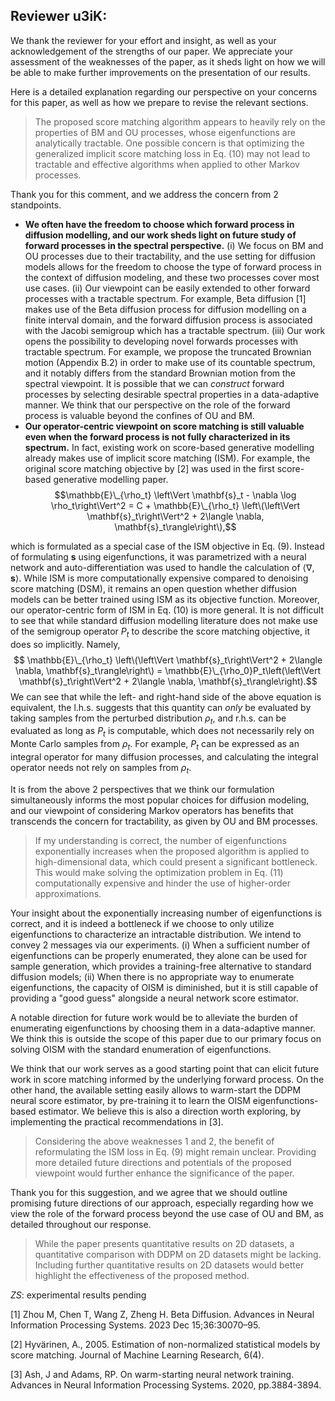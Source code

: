 ## Reviewer u3iK: 
We thank the reviewer for your effort and insight, as well as your acknowledgement of the strengths of our paper. We appreciate your assessment of the weaknesses of the paper, as it sheds light on how we will be able to make further improvements on the presentation of our results. 

Here is a detailed explanation regarding our perspective on your concerns for this paper, as well as how we prepare to revise the relevant sections. 

>The proposed score matching algorithm appears to heavily rely on the properties of BM and OU processes, whose eigenfunctions are analytically tractable. One possible concern is that optimizing the generalized implicit score matching loss in Eq. (10) may not lead to tractable and effective algorithms when applied to other Markov processes.

Thank you for this comment, and we address the concern from 2 standpoints. 
 - **We often have the freedom to choose which forward process in diffusion modelling, and our work sheds light on future study of forward processes in the spectral perspective.** (i) We focus on BM and OU processes due to their tractability, and the use setting for diffusion models allows for the freedom to choose the type of forward process in the context of diffusion modeling, and these two processes cover most use cases. (ii) Our viewpoint can be easily extended to other forward processes with a tractable spectrum. For example, Beta diffusion [1] makes use of the Beta diffusion process for diffusion modelling on a finite interval domain, and the forward diffusion process is associated with the Jacobi semigroup which has a tractable spectrum. (iii) Our work opens the possibility to developing novel forwards processes with tractable spectrum. For example, we propose the truncated Brownian motion (Appendix B.2) in order to make use of its countable spectrum, and it notably differs from the standard Brownian motion from the spectral viewpoint. It is possible that we can _construct_ forward processes by selecting desirable spectral properties in a data-adaptive manner. We think that our perspective on the role of the forward process is valuable beyond the confines of OU and BM. 
 - **Our operator-centric viewpoint on score matching is still valuable even when the forward process is not fully characterized in its spectrum.** In fact, existing work on score-based generative modelling already makes use of implicit score matching (ISM). For example, the original score matching objective by [2] was used in the first score-based generative modelling paper.
$$\mathbb{E}\_{\rho_t} \left\Vert \mathbf{s}_t - \nabla \log \rho_t\right\Vert^2 = C + \mathbb{E}\_{\rho_t} \left\(\left\Vert \mathbf{s}_t\right\Vert^2 + 2\langle \nabla, \mathbf{s}_t\rangle\right\),$$

which is formulated as a special case of the ISM objective in Eq. (9). Instead of formulating $\mathbf{s}$ using eigenfunctions, it was parametrized with a neural network and auto-differentiation was used to handle the calculation of $\langle \nabla, \mathbf{s}\rangle$. While ISM is more computationally expensive compared to denoising score matching (DSM), it remains an open question whether diffusion models can be better trained using ISM as its objective function. Moreover, our operator-centric form of ISM in Eq. (10) is more general. It is not difficult to see that while standard diffusion modelling literature does not make use of the semigroup operator $P_t$ to describe the score matching objective, it does so implicitly. Namely, 
$$ \mathbb{E}\_{\rho_t} \left\(\left\Vert \mathbf{s}_t\right\Vert^2 + 2\langle \nabla, \mathbf{s}_t\rangle\right\) = \mathbb{E}\_{\rho_0}P_t\left(\left\Vert \mathbf{s}_t\right\Vert^2 + 2\langle \nabla, \mathbf{s}_t\rangle\right).$$ 
We can see that while the left- and right-hand side of the above equation is equivalent, the l.h.s. suggests that this quantity can _only_ be evaluated by taking samples from the perturbed distribution $\rho_t$, and r.h.s. can be evaluated as long as $P_t$ is computable, which does not necessarily rely on Monte Carlo samples from $\rho_t$. For example, $P_t$ can be expressed as an integral operator for many diffusion processes, and calculating the integral operator needs not rely on samples from $\rho_t$.

It is from the above 2 perspectives that we think our formulation simultaneously informs the most popular choices for diffusion modeling, and our viewpoint of considering Markov operators has benefits that transcends the concern for tractability, as given by OU and BM processes. 

>If my understanding is correct, the number of eigenfunctions exponentially increases when the proposed algorithm is applied to high-dimensional data, which could present a significant bottleneck. This would make solving the optimization problem in Eq. (11) computationally expensive and hinder the use of higher-order approximations.

Your insight about the exponentially increasing number of eigenfunctions is correct, and it is indeed a bottleneck if we choose to only utilize eigenfunctions to characterize an intractable distribution. We intend to convey 2 messages via our experiments. (i) When a sufficient number of eigenfunctions can be properly enumerated, they alone can be used for sample generation, which provides a training-free alternative to standard diffusion models; (ii) When there is no appropriate way to enumerate eigenfunctions, the capacity of OISM is diminished, but it is still capable of providing a "good guess" alongside a neural network score estimator. 

A notable direction for future work would be to alleviate the burden of enumerating eigenfunctions by choosing them in a data-adaptive manner. We think this is outside the scope of this paper due to our primary focus on solving OISM with the standard enumeration of eigenfunctions. 

We think that our work serves as a good starting point that can elicit future work in score matching informed by the underlying forward process. On the other hand, the available setting easily allows to warm-start the DDPM neural score estimator, by pre-training it to learn the OISM eigenfunctions-based estimator. We believe this is also a direction worth exploring, by implementing the practical recommendations in [3].

>Considering the above weaknesses 1 and 2, the benefit of reformulating the ISM loss in Eq. (9) might remain unclear. Providing more detailed future directions and potentials of the proposed viewpoint would further enhance the significance of the paper.

Thank you for this suggestion, and we agree that we should outline promising future directions of our approach, especially regarding how we view the role of the forward process beyond the use case of OU and BM, as detailed throughout our response. 

>While the paper presents quantitative results on 2D datasets, a quantitative comparison with DDPM on 2D datasets might be lacking. Including further quantitative results on 2D datasets would better highlight the effectiveness of the proposed method.

_ZS_: experimental results pending

[1] Zhou M, Chen T, Wang Z, Zheng H. Beta Diffusion. Advances in Neural Information Processing Systems. 2023 Dec 15;36:30070–95.

[2] Hyvärinen, A., 2005. Estimation of non-normalized statistical models by score matching. Journal of Machine Learning Research, 6(4).

[3] Ash, J and Adams, RP. On warm-starting neural network training. Advances in Neural Information Processing Systems. 2020, pp.3884-3894.
